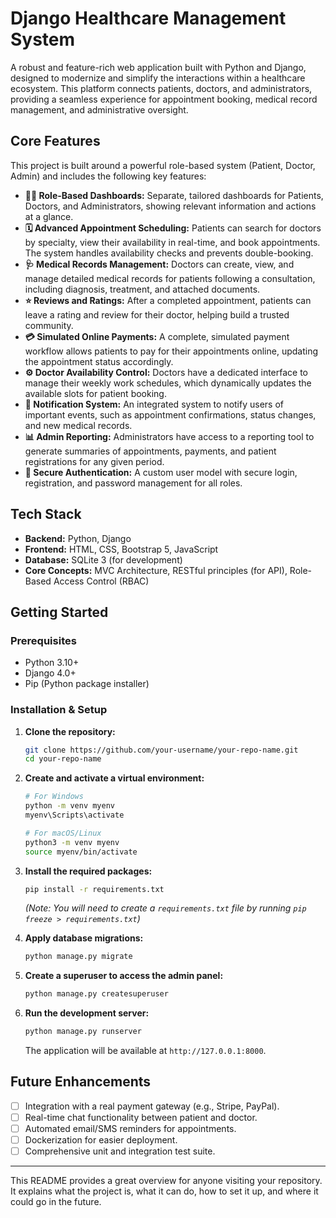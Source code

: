 # Django Healthcare Management System

A robust and feature-rich web application built with Python and Django, designed to modernize and simplify the interactions within a healthcare ecosystem. This platform connects patients, doctors, and administrators, providing a seamless experience for appointment booking, medical record management, and administrative oversight.

## Core Features

This project is built around a powerful role-based system (Patient, Doctor, Admin) and includes the following key features:

-   **👨‍⚕️ Role-Based Dashboards:** Separate, tailored dashboards for Patients, Doctors, and Administrators, showing relevant information and actions at a glance.
-   **🗓️ Advanced Appointment Scheduling:** Patients can search for doctors by specialty, view their availability in real-time, and book appointments. The system handles availability checks and prevents double-booking.
-   **🩺 Medical Records Management:** Doctors can create, view, and manage detailed medical records for patients following a consultation, including diagnosis, treatment, and attached documents.
-   **⭐️ Reviews and Ratings:** After a completed appointment, patients can leave a rating and review for their doctor, helping build a trusted community.
-   **💳 Simulated Online Payments:** A complete, simulated payment workflow allows patients to pay for their appointments online, updating the appointment status accordingly.
-   **⚙️ Doctor Availability Control:** Doctors have a dedicated interface to manage their weekly work schedules, which dynamically updates the available slots for patient booking.
-   **🔔 Notification System:** An integrated system to notify users of important events, such as appointment confirmations, status changes, and new medical records.
-   **📊 Admin Reporting:** Administrators have access to a reporting tool to generate summaries of appointments, payments, and patient registrations for any given period.
-   **🔐 Secure Authentication:** A custom user model with secure login, registration, and password management for all roles.

## Tech Stack

-   **Backend:** Python, Django
-   **Frontend:** HTML, CSS, Bootstrap 5, JavaScript
-   **Database:** SQLite 3 (for development)
-   **Core Concepts:** MVC Architecture, RESTful principles (for API), Role-Based Access Control (RBAC)

## Getting Started

### Prerequisites

-   Python 3.10+
-   Django 4.0+
-   Pip (Python package installer)

### Installation & Setup

1.  **Clone the repository:**
    ```bash
    git clone https://github.com/your-username/your-repo-name.git
    cd your-repo-name
    ```

2.  **Create and activate a virtual environment:**
    ```bash
    # For Windows
    python -m venv myenv
    myenv\Scripts\activate

    # For macOS/Linux
    python3 -m venv myenv
    source myenv/bin/activate
    ```

3.  **Install the required packages:**
    ```bash
    pip install -r requirements.txt
    ```
    *(Note: You will need to create a `requirements.txt` file by running `pip freeze > requirements.txt`)*

4.  **Apply database migrations:**
    ```bash
    python manage.py migrate
    ```

5.  **Create a superuser to access the admin panel:**
    ```bash
    python manage.py createsuperuser
    ```

6.  **Run the development server:**
    ```bash
    python manage.py runserver
    ```
    The application will be available at `http://127.0.0.1:8000`.

## Future Enhancements

-   [ ] Integration with a real payment gateway (e.g., Stripe, PayPal).
-   [ ] Real-time chat functionality between patient and doctor.
-   [ ] Automated email/SMS reminders for appointments.
-   [ ] Dockerization for easier deployment.
-   [ ] Comprehensive unit and integration test suite.

---

This README provides a great overview for anyone visiting your repository. It explains what the project is, what it can do, how to set it up, and where it could go in the future.
